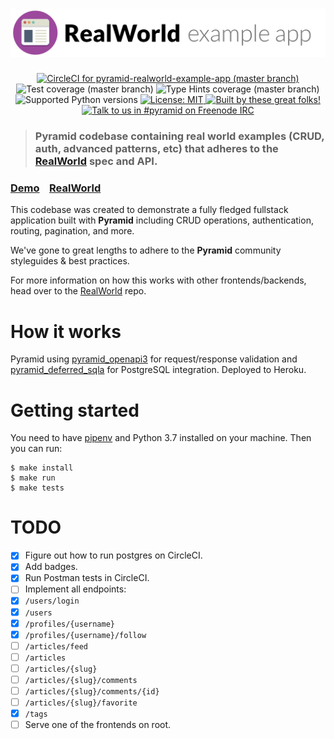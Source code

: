 # ![RealWorld Example App](logo.png)

<p align="center">
  <a href="https://circleci.com/gh/niteoweb/pyramid-realworld-example-app">
    <img alt="CircleCI for pyramid-realworld-example-app (master branch)"
         src="https://circleci.com/gh/niteoweb/pyramid-realworld-example-app.svg?style=shield">
  </a>
  <img alt="Test coverage (master branch)"
       src="https://img.shields.io/badge/tests_coverage-100%25-brightgreen.svg">
  <img alt="Type Hints coverage (master branch)"
       src="https://img.shields.io/badge/types_coverage-100%25-brightgreen.svg">
  <img alt="Supported Python versions"
       src="https://img.shields.io/badge/python-3.7-2A79B8.svg">
  <a href="https://github.com/niteoweb/pyramid-realworld-example-app/blob/master/LICENSE">
    <img alt="License: MIT"
         src="https://img.shields.io/badge/License-MIT-yellow.svg">
  </a>
  <a href="https://github.com/niteoweb/pyramid-realworld-example-app/graphs/contributors">
    <img alt="Built by these great folks!"
         src="https://img.shields.io/github/contributors/niteoweb/pyramid-realworld-example-app.svg">
  </a>
  <a href="https://webchat.freenode.net/?channels=pyramid">
    <img alt="Talk to us in #pyramid on Freenode IRC"
         src="https://img.shields.io/badge/irc-freenode-blue.svg">
  </a>
</p>

> ### Pyramid codebase containing real world examples (CRUD, auth, advanced patterns, etc) that adheres to the [RealWorld](https://github.com/gothinkster/realworld) spec and API.


### [Demo](https://github.com/gothinkster/realworld)&nbsp;&nbsp;&nbsp;&nbsp;[RealWorld](https://github.com/gothinkster/realworld)


This codebase was created to demonstrate a fully fledged fullstack application built with **Pyramid** including CRUD operations, authentication, routing, pagination, and more.

We've gone to great lengths to adhere to the **Pyramid** community styleguides & best practices.

For more information on how this works with other frontends/backends, head over to the [RealWorld](https://github.com/gothinkster/realworld) repo.


# How it works

Pyramid using [pyramid_openapi3](https://github.com/niteoweb/pyramid_openapi3) for request/response validation and [pyramid_deferred_sqla](https://github.com/niteoweb/pyramid_deferred_sqla) for PostgreSQL integration. Deployed to Heroku.

# Getting started

You need to have [pipenv](https://pipenv.readthedocs.io/) and Python 3.7 installed on your machine. Then you can run:

    $ make install
    $ make run
    $ make tests

# TODO

* [x] Figure out how to run postgres on CircleCI.
* [x] Add badges.
* [x] Run Postman tests in CircleCI.
* [ ] Implement all endpoints:
*   [x] `/users/login`
*   [x] `/users`
*   [x] `/profiles/{username}`
*   [x] `/profiles/{username}/follow`
*   [ ] `/articles/feed`
*   [ ] `/articles`
*   [ ] `/articles/{slug}`
*   [ ] `/articles/{slug}/comments`
*   [ ] `/articles/{slug}/comments/{id}`
*   [ ] `/articles/{slug}/favorite`
*   [x] `/tags`
* [ ] Serve one of the frontends on root.
